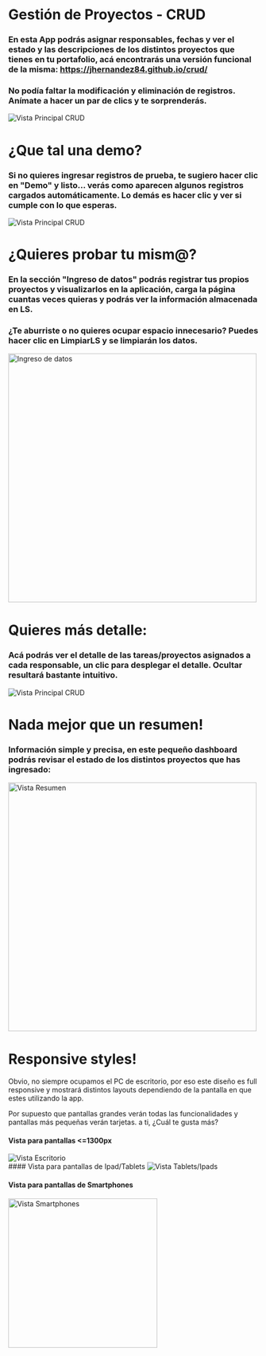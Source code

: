 # Gestión de Proyectos - CRUD

### En esta App podrás asignar responsables, fechas y ver el estado y las descripciones de los distintos proyectos que tienes en tu portafolio, acá encontrarás una versión funcional de la misma: https://jhernandez84.github.io/crud/

### No podía faltar la modificación y eliminación de registros. Anímate a hacer un par de clics y te sorprenderás.

<img src="./assets/images/Pantalla_principal_CRUD.png" alt="Vista Principal CRUD">

# ¿Que tal una demo?

### Si no quieres ingresar registros de prueba, te sugiero hacer clic en "Demo" y listo... verás como aparecen algunos registros cargados automáticamente. Lo demás es hacer clic y ver si cumple con lo que esperas.

![Vista Principal CRUD](./assets/images/Modo_demo.png)

# ¿Quieres probar tu mism@?

### En la sección "Ingreso de datos" podrás registrar tus propios proyectos y visualizarlos en la aplicación, carga la página cuantas veces quieras y podrás ver la información almacenada en LS.

### ¿Te aburriste o no quieres ocupar espacio innecesario? Puedes hacer clic en LimpiarLS y se limpiarán los datos.

<img src="./assets/images/Ingreso_de_datos.png" alt="Ingreso de datos" width=500>

# Quieres más detalle:

### Acá podrás ver el detalle de las tareas/proyectos asignados a cada responsable, un clic para desplegar el detalle. Ocultar resultará bastante intuitivo. 

![Vista Principal CRUD](./assets/images/Detalle_registro.png)

# Nada mejor que un resumen!

### Información simple y precisa, en este pequeño dashboard podrás revisar el estado de los distintos proyectos que has ingresado:

<img src="./assets/images/Dashboard_proyectos.png" alt="Vista Resumen" width="500">

# Responsive styles!

<p>Obvio, no siempre ocupamos el PC de escritorio, por eso este diseño es full responsive y mostrará distintos layouts dependiendo de la pantalla en que estes utilizando la app.</p>

Por supuesto que pantallas grandes verán todas las funcionalidades y pantallas más pequeñas verán tarjetas. a ti, ¿Cuál te gusta más?

#### Vista para pantallas <=1300px
<img src="./assets/images/Pantalla_principal_CRUD_responsive_1.png" alt="Vista Escritorio">
<br>
#### Vista para pantallas de Ipad/Tablets
<img src="./assets/images/Pantalla_principal_CRUD_responsive_2.png" alt="Vista Tablets/Ipads">

#### Vista para pantallas de Smartphones
<img src="./assets/images/Pantalla_principal_CRUD_responsive_phone.png" alt="Vista Smartphones" width="300px">
